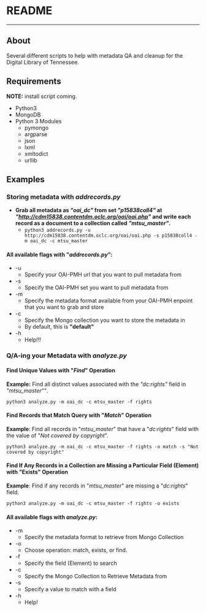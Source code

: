 # README

---

## About

Several different scripts to help with metadata QA and cleanup for the Digital Library of Tennessee.

## Requirements

**NOTE:** install script coming.

* Python3
* MongoDB
* Python 3 Modules
	* pymongo
	* argparse
	* json
	* lxml
	* xmltodict
	* urllib

## Examples

### Storing metadata with *addrecords.py*

* **Grab all metadata as *"oai_dc"* from set *"p15838coll4"* at *"http://cdm15838.contentdm.oclc.org/oai/oai.php"* and write each record as a document to a collection called *"mtsu_master"*.**
	* `python3 addrecords.py -u http://cdm15838.contentdm.oclc.org/oai/oai.php -s p15838coll4 -m oai_dc -c mtsu_master`

#### All available flags with "*addrecords.py*":

* -u
	* Specify your OAI-PMH url that you want to pull metadata from
* -s
	* Specify the OAI-PMH set you want to pull metadata from
* -m
	* Specify the metadata format available from your OAI-PMH enpoint that you want to grab and store
* -c
	* Specify the Mongo collection you want to store the metadata in
	* By default, this is **"default"**
* -h
	* Help!!!

### Q/A-ing your Metadata with *analyze.py*

#### Find Unique Values with "*Find*" Operation
**Example:** Find all distinct values associated with the *"dc:rights"* field in *"mtsu_master""*.

`python3 analyze.py -m oai_dc -c mtsu_master -f rights`

#### Find Records that Match Query with "*Match*" Operation
**Example**: Find all records in "*mtsu_master*" that have a "*dc:rights*" field with the value of "*Not covered by copyright*".

`python3 analyze.py -m oai_dc -c mtsu_master -f rights -o match -s "Not covered by copyright"`

#### Find If Any Records in a Collection are Missing a Particular Field (Element) with "Exists" Operation
**Example**: Find if any records in "*mtsu_master*" are missing a "*dc:rights*" field.

`python3 analyze.py -m oai_dc -c mtsu_master -f rights -o exists`

#### All available flags with *analyze.py*:
* -m
	* Specify the metadata format to retrieve from Mongo Collection
* -o
	* Choose operation: match, exists, or find.
* -f
	* Specify the field (Element) to search
* -c
	* Specify the Mongo Collection to Retrieve Metadata from
* -s
	* Specify a value to match with a field
* -h
	* Help!
